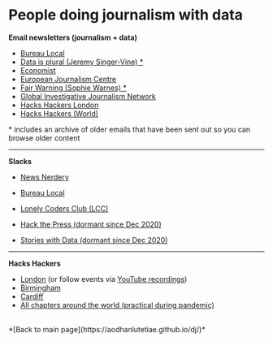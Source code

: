 # People doing journalism with data

**Email newsletters (journalism + data)**

- [Bureau Local](https://www.thebureauinvestigates.com/explainers/join-our-network)
- [Data is plural (Jeremy Singer-Vine) *](https://www.data-is-plural.com/)
- [Economist](https://www.economist.com/offthecharts/)
- [European Journalism Centre](https://ejc.net/newsletters)
- [Fair Warning (Sophie Warnes) *](https://www.getrevue.co/profile/FairWarning)
- [Global Investigative Journalism Network](https://gijn.us5.list-manage.com/subscribe?u=0212d7db984672e4fe5ac3daf&id=eae0e8c5a9)
- [Hacks Hackers London](https://www.hackshackersldn.co.uk/join)
- [Hacks Hackers (World)](https://www.hackshackers.com/)


\* includes an archive of older emails that have been sent out so you can browse older content

---

**Slacks**

- [News Nerdery](https://newsnerdery.org/)
- [Bureau Local](https://bureau-local-slack-invite.herokuapp.com/)
- [Lonely Coders Club (LCC)](https://lcc-slack.herokuapp.com/)

- [Hack the Press (dormant since Dec 2020)](https://hackthepress.org/)
- [Stories with Data (dormant since Dec 2020)](https://storieswithdata.community/)

---

**Hacks Hackers**

- [London](https://www.hackshackersldn.co.uk/)
(or follow events via [YouTube recordings](https://www.youtube.com/channel/UC2hBotsAYUjfxvGvsHGicMQ/videos))
- [Birmingham](https://www.meetup.com/Hacks-Hackers-Birmingham/)
- [Cardiff](https://www.meetup.com/Hacks-Hackers-South-Wales-x-South-West/)
- [All chapters around the world (practical during pandemic)](https://www.meetup.com/topics/hackshackers/all/)

<br />
*[Back to main page](https://aodhanlutetiae.github.io/dj/)*
